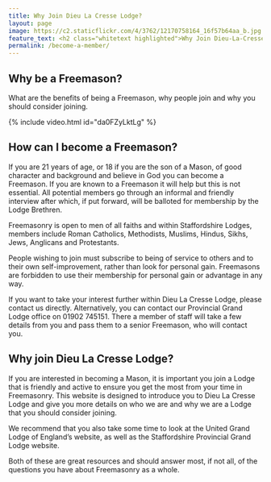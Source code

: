 ```yaml
---
title: Why Join Dieu La Cresse Lodge?
layout: page
image: https://c2.staticflickr.com/4/3762/12170758164_16f57b64aa_b.jpg
feature_text: <h2 class="whitetext highlighted">Why Join Dieu-La-Cresse Lodge?</h2>
permalink: /become-a-member/
---
```


## Why be a Freemason?
What are the benefits of being a Freemason, why people join and why you should consider joining.

{% include video.html id="da0FZyLktLg" %}

## How can I become a Freemason?

If you are 21 years of age, or 18 if you are the son of a Mason, of good character and background and believe in God you can become a Freemason. If you are known to a Freemason it will help but this is not essential. All potential members go through an informal and friendly interview after which, if put forward, will be balloted for membership by the Lodge Brethren.

Freemasonry is open to men of all faiths and within Staffordshire Lodges, members include Roman Catholics, Methodists, Muslims, Hindus, Sikhs, Jews, Anglicans and Protestants.

People wishing to join must subscribe to being of service to others and to their own self-improvement, rather than look for personal gain. Freemasons are forbidden to use their membership for personal gain or advantage in any way.

If you want to take your interest further within Dieu La Cresse Lodge, please contact us directly. Alternatively, you can contact our Provincial Grand Lodge office on 01902 745151. There a member of staff will take a few details from you and pass them to a senior Freemason, who will contact you.

## Why join Dieu La Cresse Lodge?

If you are interested in becoming a Mason, it is important you join a Lodge that is friendly and active to ensure you get the most from your time in Freemasonry. This website is designed to introduce you to Dieu La Cresse Lodge and give you more details on who we are and why we are a Lodge that you should consider joining.

We recommend that you also take some time to look at the United Grand Lodge of England’s website, as well as the Staffordshire Provincial Grand Lodge website.

Both of these are great resources and should answer most, if not all, of the questions you have about Freemasonry as a whole.